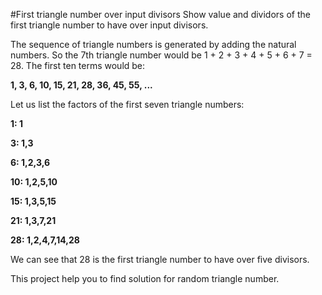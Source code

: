 #First triangle number over input divisors
Show value and dividors of the first triangle number to have over input divisors.

The sequence of triangle numbers is generated by adding the natural numbers. So the 7th triangle number would be 1 + 2 + 3 + 4 + 5 + 6 + 7 = 28. The first ten terms would be:

<b>1, 3, 6, 10, 15, 21, 28, 36, 45, 55, ...</b>

Let us list the factors of the first seven triangle numbers:

 <b>1: 1
 
 3: 1,3
 
 6: 1,2,3,6
 
10: 1,2,5,10

15: 1,3,5,15

21: 1,3,7,21

28: 1,2,4,7,14,28
</b>

We can see that 28 is the first triangle number to have over five divisors.

This project help you to find solution for random triangle number.
